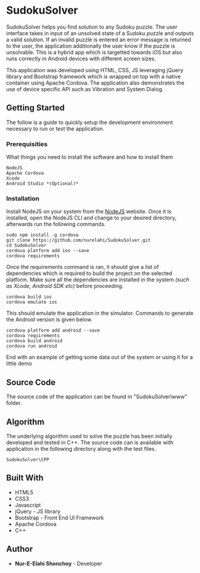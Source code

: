 # SudokuSolver

SudokuSolver helps you find solution to any Sudoku puzzle. The user interface takes in input of an unsolved state of a Sudoku puzzle and outputs a valid solution. If an invalid puzzle is entered an error message is returned to the user, the application additionally the user know if the puzzle is unsolvable. This is a hybrid app which is targetted towards iOS but also runs correctly in Android devices with different screen sizes.

This application was developed using HTML, CSS, JS leveraging jQuery library and Bootstrap framework which is wrapped on top with a native container using Apache Cordova. The application also demonstrates the use of device specific API such as Vibration and System Dialog.

## Getting Started

The follow is a guide to quickly setup the development environment necessary to run or test the application.

### Prerequisities

What things you need to install the software and how to install them

```
NodeJS
Apache Cordova
Xcode
Android Studio *(Optional)*
```

### Installation

Install NodeJS on your system from the  [NodeJS](http://www.nodejs.com) website. Once it is installed, open the NodeJS CLI and change to your desired directory, afterwards run the following commands.


```
sudo npm install -g cordova
git clone https://github.com/nurelahi/SudokuSolver.git
cd SudokuSolver
cordova platform add ios --save
cordova requirements

```
Once the requirements command is ran, it should give a list of dependencies which is required to build the project on the selected platform. Make sure all the dependencies are installed in the system *(such as Xcode, Android SDK etc)* before proceeding.
```
cordova build ios
cordova emulate ios
```

This should emulate the application in the simulator. Commands to generate the Android version is given below.

```
cordova platform add android --save
cordova requirements
cordova build android
cordova run android
```

End with an example of getting some data out of the system or using it for a little demo

## Source Code

The source code of the application can be found in "SudokuSolver\www" folder.

## Algorithm

The underlying algorithm used to solve the puzzle has been initially developed and tested in C++. The source code can is available with application in the following directory along with the test files.
```
SudokuSolver\CPP
```

## Built With

* HTML5
* CSS3
* Javascript
* jQuery - JS library
* Bootstrap - Front End UI Framework
* Apache Cordova
* C++

## Author

* **Nur-E-Elahi Shonchoy** - Developer
